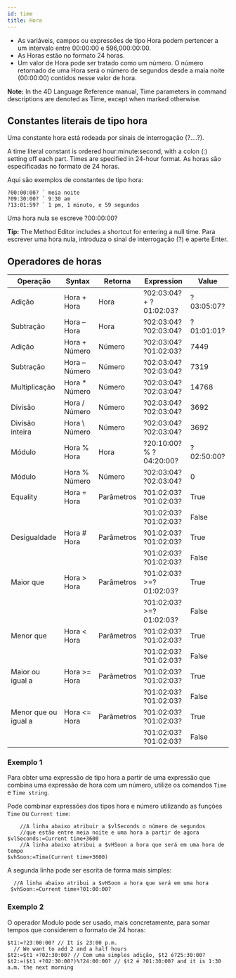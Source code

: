 ```yaml
---
id: time
title: Hora
---
```


- As variáveis, campos ou expressões de tipo Hora podem pertencer a um intervalo entre 00:00:00 e 596,000:00:00.
- As Horas estão no formato 24 horas.
- Um valor de Hora pode ser tratado como um número. O número retornado de uma Hora será o número de segundos desde a maia noite (00:00:00) contidos nesse valor de hora.

**Note:** In the 4D Language Reference manual, Time parameters in command descriptions are denoted as Time, except when marked otherwise.

## Constantes literais de tipo hora

Uma constante hora está rodeada por sinais de interrogação (?....?).

A time literal constant is ordered hour:minute:second, with a colon (:) setting off each part. Times are specified in 24-hour format. As horas são especificadas no formato de 24 horas.

Aqui são exemplos de constantes de tipo hora:

```4d
?00:00:00? ` meia noite
?09:30:00? ` 9:30 am
?13:01:59? ` 1 pm, 1 minuto, e 59 segundos
```

Uma hora nula se escreve ?00:00:00?

**Tip:** The Method Editor includes a shortcut for entering a null time. Para escrever uma hora nula, introduza o sinal de interrogação (?) e aperte Enter.

## Operadores de horas

| Operação             | Syntax         | Retorna    | Expression              | Value      |
| -------------------- | -------------- | ---------- | ----------------------- | ---------- |
| Adição               | Hora + Hora    | Hora       | ?02:03:04? + ?01:02:03? | ?03:05:07? |
| Subtração            | Hora – Hora    | Hora       | ?02:03:04? ?02:03:04?   | ?01:01:01? |
| Adição               | Hora + Número  | Número     | ?02:03:04? ?01:02:03?   | 7449       |
| Subtração            | Hora – Número  | Número     | ?02:03:04? ?02:03:04?   | 7319       |
| Multiplicação        | Hora * Número  | Número     | ?02:03:04? ?02:03:04?   | 14768      |
| Divisão              | Hora / Número  | Número     | ?02:03:04? ?02:03:04?   | 3692       |
| Divisão inteira      | Hora \ Número | Número     | ?02:03:04? ?02:03:04?   | 3692       |
| Módulo               | Hora % Hora    | Hora       | ?20:10:00? % ?04:20:00? | ?02:50:00? |
| Módulo               | Hora % Número  | Número     | ?02:03:04? ?02:03:04?   | 0          |
| Equality             | Hora = Hora    | Parâmetros | ?01:02:03? ?01:02:03?   | True       |
|                      |                |            | ?01:02:03? ?01:02:03?   | False      |
| Desigualdade         | Hora # Hora    | Parâmetros | ?01:02:03? ?01:02:03?   | True       |
|                      |                |            | ?01:02:03? ?01:02:03?   | False      |
| Maior que            | Hora > Hora    | Parâmetros | ?01:02:03? >=?01:02:03? | True       |
|                      |                |            | ?01:02:03? >=?01:02:03? | False      |
| Menor que            | Hora < Hora    | Parâmetros | ?01:02:03? ?01:02:03?   | True       |
|                      |                |            | ?01:02:03? ?01:02:03?   | False      |
| Maior ou igual a     | Hora >= Hora   | Parâmetros | ?01:02:03? ?01:02:03?   | True       |
|                      |                |            | ?01:02:03? ?01:02:03?   | False      |
| Menor que ou igual a | Hora <= Hora   | Parâmetros | ?01:02:03? ?01:02:03?   | True       |
|                      |                |            | ?01:02:03? ?01:02:03?   | False      |

### Exemplo 1

Para obter uma expressão de tipo hora a partir de uma expressão que combina uma expressão de hora com um número, utilize os comandos `Time` e `Time string`.

Pode combinar expressões dos tipos hora e número utilizando as funções `Time` ou `Current time`:

```4d
    //A linha abaixo atribuir a $vlSeconds o número de segundos   
    //que estão entre meia noite e uma hora a partir de agora
$vlSeconds:=Current time+3600
    //A linha abaixo atribui a $vHSoon a hora que será em uma hora de tempo
$vhSoon:=Time(Current time+3600)
```

A segunda linha pode ser escrita de forma mais simples:

```4d
  //A linha abaixo atribui a $vHSoon a hora que será em uma hora
 $vhSoon:=Current time+?01:00:00?
```

### Exemplo 2

O operador Modulo pode ser usado, mais concretamente, para somar tempos que considerem o formato de 24 horas:

```4d
$t1:=?23:00:00? // It is 23:00 p.m.
  // We want to add 2 and a half hours
$t2:=$t1 +?02:30:00? // Com uma simples adição, $t2 é?25:30:00?
$t2:=($t1 +?02:30:00?)%?24:00:00? // $t2 é ?01:30:00? and it is 1:30 a.m. the next morning
```
